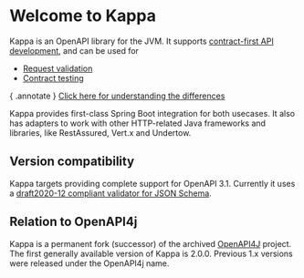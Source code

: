 # Welcome to Kappa


Kappa is an OpenAPI library for the JVM. It supports [contract-first API development](https://bump.sh/blog/dev-guide-api-design-first/), and can be used for

 * [Request validation](./request-validation)
 * [Contract testing](./contract-testing)

{ .annotate } [Click here for understanding the differences](./compare-usecases)


Kappa provides first-class Spring Boot integration for both usecases. It also has adapters to work with other HTTP-related Java frameworks and libraries, like RestAssured, Vert.x and Undertow.

## Version compatibility


Kappa targets providing complete support for OpenAPI 3.1. Currently it uses a [draft2020-12 compliant validator for JSON Schema](https://github.com/erosb/json-sKema).

## Relation to OpenAPI4j

Kappa is a permanent fork (successor) of the archived [OpenAPI4J](https://github.com/openapi4j/openapi4j) project. The first generally available version of Kappa is 2.0.0. Previous 1.x versions were released under the OpenAPI4j name.

